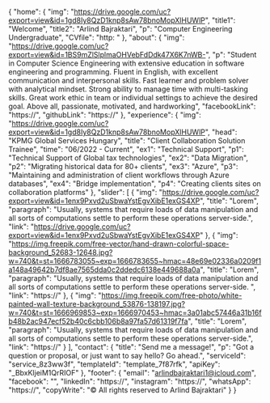 {
    "home": {
        "img": "https://drive.google.com/uc?export=view&id=1gd8Iy8QzD1knp8sAw78bnoMopXlHUWlP",
        "title1": "Welcome",
        "title2": "Arlind Bajraktari",
        "p": "Computer Engineering Undergraduate",
        "CVfile": "http: "
    },
    "about": {
        "img": "https://drive.google.com/uc?export=view&id=1BS9mZlSlplmaOHVebFdDdk47X6K7nWB-",
        "p": "Student in Computer Science Engineering with extensive education in software engineering and programming. Fluent in English, with excellent communication and interpersonal skills. Fast learner and problem solver with analytical mindset. Strong ability to manage time with multi-tasking skills. Great work ethic in team or individual settings to achieve the desired goal. Above all, passionate, motivated, and hardworking",
        "facebookLink": "https://",
        "githubLink": "https://"
    },
    "experience": {
        "img": "https://drive.google.com/uc?export=view&id=1gd8Iy8QzD1knp8sAw78bnoMopXlHUWlP",
        "head": "KPMG Global Services Hungary",
        "title": "Client Collaboration Solution Trainee",
        "time": "06/2022 - Current",
        "ex1": "Technical Support",
        "p1": "Technical Support of Global tax technologies",
        "ex2": "Data Migration",
        "p2": "Migrating historical data for 80+ clients",
        "ex3": "Azure",
        "p3": "Maintaining and administration of client workflows through Azure databases",
        "ex4": "Bridge implementation",
        "p4": "Creating clients sites on collaboration platforms"
    },
    "slider": [
        {
            "img": "https://drive.google.com/uc?export=view&id=1enx9Pxvd2uSbwaYstEgvXibE1exGS4XP",
            "title": "Lorem",
            "paragraph": "Usually, systems that require loads of data manipulation and all sorts of computations settle to perform these operations server-side.",
            "link": "https://drive.google.com/uc?export=view&id=1enx9Pxvd2uSbwaYstEgvXibE1exGS4XP"
        },
        {
            "img": "https://img.freepik.com/free-vector/hand-drawn-colorful-space-background_52683-12648.jpg?w=740&t=st=1666783055~exp=1666783655~hmac=48e69e02336a0209f1a148a49642b7df8ae7565dda0c2ddedc6138e449688a0a",
            "title": "Lorem",
            "paragraph": "Usually, systems that require loads of data manipulation and all sorts of computations settle to perform these operations server-side. ",
            "link": "https://"
        },
        {
            "img": "https://img.freepik.com/free-photo/white-painted-wall-texture-background_53876-138197.jpg?w=740&t=st=1666969853~exp=1666970453~hmac=3a01abc57446a31b16fb48b2ac947ecf52b40c6cbb106b8a97fa57d61319f7fa",
            "title": "Lorem",
            "paragraph": "Usually, systems that require loads of data manipulation and all sorts of computations settle to perform these operations server-side.",
            "link": "https://"
        }
    ],
    "contact": {
        "title": "Send me a message!",
        "p": "Got a question or proposal, or just want to say hello? Go ahead.",
        "serviceId": "service_8z3ww3f",
        "templateId": "template_7f87rfk",
        "apiKey": "_BbxKljeiM1QrRIOF"
    },
    "footer": {
        "email": "arlindbajraktari1@icloud.com",
        "facebook": "",
        "linkedIn": "https://",
        "instagram": "https://",
        "whatsApp": "https://",
        "copyWrite": "© All rights reserved to Arlind Bajraktari"
    }
}
